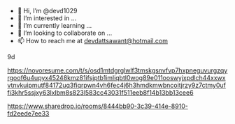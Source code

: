 - 👋 Hi, I’m @devd1029
- 👀 I’m interested in ...
- 🌱 I’m currently learning ...
- 💞️ I’m looking to collaborate on ...
- 📫 How to reach me at devdattsawant@hotmail.com

<!---
devd1029/devd1029 is a ✨ special ✨ repository because its `README.md` (this file) appears on your GitHub profile.
You can click the Preview link to take a look at your changes.
--->

9d

https://novoresume.com/t/s/osd1mtdgrglwlf3tmskgsnvfvp7hxpneguvurgzqyrgoof6u4upyx45248kmz81ifsjptb1imliqbtl0wog89e011ooswyjxpdlch44xxwxvtnvkuipmutf84172uq3fiqrpwn4vh6fec4j6h3hmdkmwbncoitjrzy9z7ctmy0uffi3khr5ssjxy63lxlbm8s823l583cc43031f511eeb8f14b13bb13cee6

https://www.sharedrop.io/rooms/8444bb90-3c39-414e-8910-fd2eede7ee33
